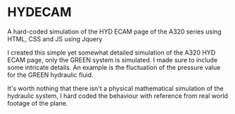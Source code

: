 # HYDECAM
A hard-coded simulation of the HYD ECAM page of the A320 series using HTML, CSS and JS using Jquery

I created this simple yet somewhat detailed simulation of the A320 HYD ECAM page, only the GREEN system is simulated. 
I made sure to include some intricate details. An example is the fluctuation of the pressure value for the GREEN hydraulic fluid.

It's worth nothing that there isn't a physical mathematical simulation of the hydraulic system, I hard coded the behaviour with reference from real world footage of the plane.

